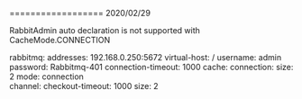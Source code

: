 ================== 
2020/02/29 

RabbitAdmin auto declaration is not supported with CacheMode.CONNECTION

  rabbitmq:
    addresses: 192.168.0.250:5672
    virtual-host: /
    username: admin
    password: Rabbitmq-401
    connection-timeout: 1000
    cache:
      connection:
        size: 2
        mode: connection    
      channel:
        checkout-timeout: 1000
        size: 2
      

